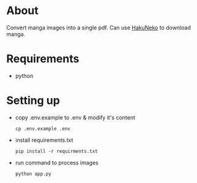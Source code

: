 # About
Convert manga images into a single pdf. 
Can use [HakuNeko](https://github.com/manga-download/hakuneko) to download manga.


# Requirements

- python


# Setting up

- copy .env.example to .env & modify it's content 
   ```
   cp .env.example .env
   ```
- install requirements.txt
   ```
   pip install -r requirments.txt
   ```
- run command to process images
   ```
   python app.py
   ```   